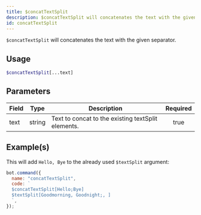 ```yaml
---
title: $concatTextSplit
description: $concatTextSplit will concatenates the text with the given separator.
id: concatTextSplit
---
```


`$concatTextSplit` will concatenates the text with the given separator.

## Usage

```php
$concatTextSplit[...text]
```

## Parameters

| Field | Type   | Description                                        | Required |
| ----- | ------ | -------------------------------------------------- | :------: |
| text  | string | Text to concat to the existing textSplit elements. |   true   |

## Example(s)

This will add `Hello, Bye` to the already used `$textSplit` argument:

```javascript
bot.command({
  name: "concatTextSplit",
  code: `
  $concatTextSplit[Hello;Bye]
  $textSplit[Goodmorning, Goodnight;, ]
  `,
});
```
